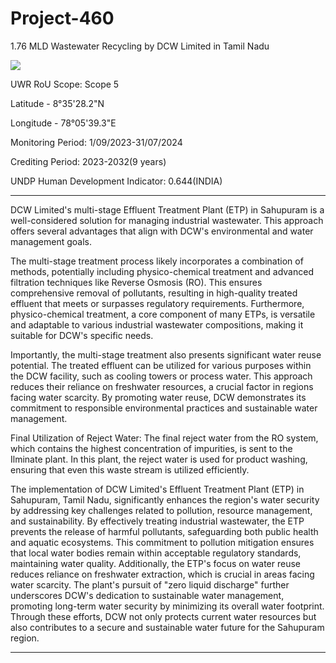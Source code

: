 # Project-460
1.76 MLD Wastewater Recycling by DCW Limited in Tamil Nadu

![](https://www.uwaterregistry.io/Registry/Generate?code=https%3A%2F%2Fwww.uwaterregistry.io%2FRegistry%2FDetails%3Fid%3DZgmwmrgtcQiCLhPi6KCG0Q%253D%253D&size=2)

UWR RoU Scope: Scope 5

Latitude - 8°35'28.2"N

Longitude - 78°05'39.3"E 

Monitoring Period: 1/09/2023-31/07/2024

Crediting Period: 2023-2032(9 years)

UNDP Human Development Indicator: 0.644(INDIA)
_____________
DCW Limited's multi-stage Effluent Treatment Plant (ETP) in Sahupuram is a well-considered
solution for managing industrial wastewater. This approach offers several advantages that align
with DCW's environmental and water management goals.

The multi-stage treatment process likely incorporates a combination of methods, potentially
including physico-chemical treatment and advanced filtration techniques like Reverse Osmosis
(RO). This ensures comprehensive removal of pollutants, resulting in high-quality treated
effluent that meets or surpasses regulatory requirements. Furthermore, physico-chemical
treatment, a core component of many ETPs, is versatile and adaptable to various industrial
wastewater compositions, making it suitable for DCW's specific needs.

Importantly, the multi-stage treatment also presents significant water reuse potential. The
treated effluent can be utilized for various purposes within the DCW facility, such as cooling
towers or process water. This approach reduces their reliance on freshwater resources, a
crucial factor in regions facing water scarcity. By promoting water reuse, DCW demonstrates its
commitment to responsible environmental practices and sustainable water management. 

Final Utilization of Reject Water: The final reject water from the RO system, which contains the
highest concentration of impurities, is sent to the Ilminate plant. In this plant, the reject water
is used for product washing, ensuring that even this waste stream is utilized efficiently. 

The implementation of DCW Limited's Effluent Treatment Plant (ETP) in Sahupuram, Tamil
Nadu, significantly enhances the region's water security by addressing key challenges related to
pollution, resource management, and sustainability. By effectively treating industrial
wastewater, the ETP prevents the release of harmful pollutants, safeguarding both public
health and aquatic ecosystems. This commitment to pollution mitigation ensures that local
water bodies remain within acceptable regulatory standards, maintaining water quality.
Additionally, the ETP's focus on water reuse reduces reliance on freshwater extraction, which is
crucial in areas facing water scarcity. The plant's pursuit of "zero liquid discharge" further
underscores DCW's dedication to sustainable water management, promoting long-term water
security by minimizing its overall water footprint. Through these efforts, DCW not only protects
current water resources but also contributes to a secure and sustainable water future for the
Sahupuram region. 


______________
